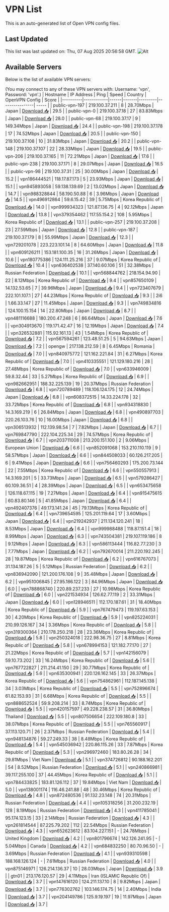 # VPN List

This is an auto-generated list of Open VPN config files.

## Last Updated

This list was last updated on: Thu, 07 Aug 2025 20:56:58 GMT.
![Alt](https://repobeats.axiom.co/api/embed/186b98318ef1479477931607c1ad7d823f12451f.svg "Repobeats analytics image")

## Available Servers

Below is the list of available VPN servers:

(You may connect to any of these VPN servers with: Username: 'vpn', Password: 'vpn'.)
| Hostname | IP Address | Ping | Speed | Country | OpenVPN Config | Score |
|----------|------------|------|-------|---------|----------------| ----- |
| public-vpn-197 | 219.100.37.211 | 8 | 28.70Mbps | Japan | [Download 📥](./configs/server_0_JP.ovpn) | 29.5 |
| public-vpn-0 | 219.100.37.18 | 27 | 83.83Mbps | Japan | [Download 📥](./configs/server_1_JP.ovpn) | 28.0 |
| public-vpn-68 | 219.100.37.17 | 9 | 149.34Mbps | Japan | [Download 📥](./configs/server_2_JP.ovpn) | 24.4 |
| public-vpn-198 | 219.100.37.178 | 17 | 74.52Mbps | Japan | [Download 📥](./configs/server_3_JP.ovpn) | 20.5 |
| public-vpn-150 | 219.100.37.108 | 10 | 31.83Mbps | Japan | [Download 📥](./configs/server_4_JP.ovpn) | 20.2 |
| public-vpn-148 | 219.100.37.107 | 22 | 28.33Mbps | Japan | [Download 📥](./configs/server_5_JP.ovpn) | 19.5 |
| public-vpn-206 | 219.100.37.165 | 11 | 72.21Mbps | Japan | [Download 📥](./configs/server_6_JP.ovpn) | 17.6 |
| public-vpn-238 | 219.100.37.171 | 8 | 29.07Mbps | Japan | [Download 📥](./configs/server_7_JP.ovpn) | 16.5 |
| public-vpn-98 | 219.100.37.31 | 25 | 30.00Mbps | Japan | [Download 📥](./configs/server_8_JP.ovpn) | 15.2 |
| vpn186444521 | 118.17.87.173 | 5 | 23.93Mbps | Japan | [Download 📥](./configs/server_9_JP.ovpn) | 15.1 |
| vpn945893058 | 59.138.139.69 | 2 | 13.02Mbps | Japan | [Download 📥](./configs/server_10_JP.ovpn) | 14.7 |
| vpn988328844 | 58.190.50.88 | 6 | 3.96Mbps | Japan | [Download 📥](./configs/server_11_JP.ovpn) | 14.5 |
| vpn496912864 | 59.6.15.42 | 39 | 5.75Mbps | Korea Republic of | [Download 📥](./configs/server_12_KR.ovpn) | 14.0 |
| vpn999934323 | 121.87.136.75 | 4 | 92.12Mbps | Japan | [Download 📥](./configs/server_13_JP.ovpn) | 13.8 |
| vpn379354462 | 117.55.154.2 | 108 | 5.95Mbps | Korea Republic of | [Download 📥](./configs/server_14_KR.ovpn) | 13.1 |
| public-vpn-257 | 219.100.37.208 | 23 | 27.59Mbps | Japan | [Download 📥](./configs/server_15_JP.ovpn) | 12.8 |
| public-vpn-187 | 219.100.37.179 | 8 | 55.99Mbps | Japan | [Download 📥](./configs/server_16_JP.ovpn) | 12.3 |
| vpn729201078 | 223.223.101.14 | 8 | 64.60Mbps | Japan | [Download 📥](./configs/server_17_JP.ovpn) | 11.8 |
| vpn609126211 | 153.181.100.35 | 16 | 31.26Mbps | Japan | [Download 📥](./configs/server_18_JP.ovpn) | 10.6 |
| vpn180775386 | 124.111.25.216 | 37 | 9.07Mbps | Korea Republic of | [Download 📥](./configs/server_19_KR.ovpn) | 10.4 |
| vpn636402538 | 37.140.60.106 | 51 | 32.38Mbps | Russian Federation | [Download 📥](./configs/server_20_RU.ovpn) | 10.1 |
| vpn568844762 | 218.154.94.90 | 22 | 8.12Mbps | Korea Republic of | [Download 📥](./configs/server_21_KR.ovpn) | 9.4 |
| vpn857650109 | 14.132.53.65 | 7 | 39.96Mbps | Japan | [Download 📥](./configs/server_22_JP.ovpn) | 9.4 |
| vpn723407679 | 222.101.107.1 | 27 | 44.23Mbps | Korea Republic of | [Download 📥](./configs/server_23_KR.ovpn) | 9.3 |
| 2i6 | 1.66.33.147 | 27 | 11.45Mbps | Japan | [Download 📥](./configs/server_24_JP.ovpn) | 9.3 |
| vpn749834816 | 124.100.15.154 | 14 | 22.80Mbps | Japan | [Download 📥](./configs/server_25_JP.ovpn) | 8.7 |
| vpn481116688 | 180.200.47.248 | 6 | 86.64Mbps | Japan | [Download 📥](./configs/server_26_JP.ovpn) | 7.6 |
| vpn304913670 | 119.171.42.47 | 16 | 12.19Mbps | Japan | [Download 📥](./configs/server_27_JP.ovpn) | 7.4 |
| vpn326532881 | 115.92.161.13 | 43 | 1.54Mbps | Korea Republic of | [Download 📥](./configs/server_28_KR.ovpn) | 7.2 |
| vpn567594261 | 123.48.51.25 | 5 | 94.63Mbps | Japan | [Download 📥](./configs/server_29_JP.ovpn) | 7.2 |
| opengw | 217.138.212.59 | 8 | 6.45Mbps | Romania | [Download 📥](./configs/server_30_RO.ovpn) | 7.0 |
| vpn840975772 | 121.162.221.84 | 31 | 6.27Mbps | Korea Republic of | [Download 📥](./configs/server_31_KR.ovpn) | 7.0 |
| vpn410335551 | 121.129.180.216 | 28 | 27.48Mbps | Korea Republic of | [Download 📥](./configs/server_32_KR.ovpn) | 7.0 |
| vpn633946009 | 59.8.32.44 | 33 | 5.27Mbps | Korea Republic of | [Download 📥](./configs/server_33_KR.ovpn) | 6.9 |
| vpn982662951 | 188.32.225.139 | 19 | 20.37Mbps | Russian Federation | [Download 📥](./configs/server_34_RU.ovpn) | 6.8 |
| vpn720789489 | 118.106.124.175 | 12 | 24.74Mbps | Japan | [Download 📥](./configs/server_35_JP.ovpn) | 6.8 |
| vpn608372515 | 14.33.224.178 | 32 | 33.72Mbps | Korea Republic of | [Download 📥](./configs/server_36_KR.ovpn) | 6.8 |
| vpn934318830 | 14.3.169.219 | 6 | 26.84Mbps | Japan | [Download 📥](./configs/server_37_JP.ovpn) | 6.8 |
| vpn490897703 | 220.26.103.76 | 10 | 16.00Mbps | Japan | [Download 📥](./configs/server_38_JP.ovpn) | 6.8 |
| vpn306513932 | 112.139.98.54 | 7 | 7.82Mbps | Japan | [Download 📥](./configs/server_39_JP.ovpn) | 6.7 |
| vpn769847790 | 222.104.225.34 | 29 | 74.57Mbps | Korea Republic of | [Download 📥](./configs/server_40_KR.ovpn) | 6.7 |
| vpn203711008 | 213.200.151.100 | 2 | 9.06Mbps | European Union | [Download 📥](./configs/server_41_EU.ovpn) | 6.6 |
| vpn852091068 | 153.210.110.119 | 9 | 58.57Mbps | Japan | [Download 📥](./configs/server_42_JP.ovpn) | 6.6 |
| vpn844508033 | 60.126.217.205 | 6 | 9.41Mbps | Japan | [Download 📥](./configs/server_43_JP.ovpn) | 6.6 |
| vpn756460293 | 175.200.73.144 | 22 | 7.55Mbps | Korea Republic of | [Download 📥](./configs/server_44_KR.ovpn) | 6.6 |
| vpn550557913 | 14.3.169.201 | 5 | 33.73Mbps | Japan | [Download 📥](./configs/server_45_JP.ovpn) | 6.5 |
| vpn579286427 | 60.109.36.51 | 4 | 28.39Mbps | Japan | [Download 📥](./configs/server_46_JP.ovpn) | 6.5 |
| vpn653475658 | 126.118.67.115 | 19 | 7.27Mbps | Japan | [Download 📥](./configs/server_47_JP.ovpn) | 6.4 |
| vpn915475615 | 60.83.80.146 | 5 | 41.85Mbps | Japan | [Download 📥](./configs/server_48_JP.ovpn) | 6.4 |
| vpn492407376 | 49.173.141.24 | 45 | 79.13Mbps | Korea Republic of | [Download 📥](./configs/server_49_KR.ovpn) | 6.4 |
| vpn739654595 | 125.201.119.64 | 17 | 3.60Mbps | Japan | [Download 📥](./configs/server_50_JP.ovpn) | 6.4 |
| vpn219242937 | 211.134.120.241 | 18 | 8.53Mbps | Japan | [Download 📥](./configs/server_51_JP.ovpn) | 6.4 |
| vpn999988488 | 118.87.151.4 | 18 | 8.99Mbps | Japan | [Download 📥](./configs/server_52_JP.ovpn) | 6.3 |
| vpn743504381 | 219.107.119.186 | 8 | 9.12Mbps | Japan | [Download 📥](./configs/server_53_JP.ovpn) | 6.3 |
| vpn586113444 | 116.82.77.230 | 3 | 7.77Mbps | Japan | [Download 📥](./configs/server_54_JP.ovpn) | 6.2 |
| vpn792670014 | 211.220.192.245 | 28 | 19.87Mbps | Korea Republic of | [Download 📥](./configs/server_55_KR.ovpn) | 6.2 |
| vpn616767073 | 31.134.187.26 | 5 | 5.12Mbps | Russian Federation | [Download 📥](./configs/server_56_RU.ovpn) | 6.2 |
| vpn836942090 | 121.200.176.108 | 9 | 35.48Mbps | Japan | [Download 📥](./configs/server_57_JP.ovpn) | 6.2 |
| vpn951006845 | 27.95.186.122 | 3 | 84.96Mbps | Japan | [Download 📥](./configs/server_58_JP.ovpn) | 6.0 |
| vpn788868740 | 220.89.237.233 | 27 | 10.98Mbps | Korea Republic of | [Download 📥](./configs/server_59_KR.ovpn) | 6.0 |
| vpn221534934 | 126.62.77.119 | 2 | 33.31Mbps | Japan | [Download 📥](./configs/server_60_JP.ovpn) | 6.0 |
| vpn128946511 | 112.170.187.61 | 31 | 18.40Mbps | Korea Republic of | [Download 📥](./configs/server_61_KR.ovpn) | 5.9 |
| vpn767479473 | 119.197.63.153 | 30 | 4.20Mbps | Korea Republic of | [Download 📥](./configs/server_62_KR.ovpn) | 5.9 |
| vpn825224031 | 210.99.126.167 | 34 | 3.36Mbps | Korea Republic of | [Download 📥](./configs/server_63_KR.ovpn) | 5.8 |
| vpn319300364 | 210.178.250.218 | 28 | 23.36Mbps | Korea Republic of | [Download 📥](./configs/server_64_KR.ovpn) | 5.8 |
| vpn250324018 | 222.98.36.75 | 27 | 8.81Mbps | Korea Republic of | [Download 📥](./configs/server_65_KR.ovpn) | 5.8 |
| vpn678994153 | 121.182.77.170 | 27 | 21.22Mbps | Korea Republic of | [Download 📥](./configs/server_66_KR.ovpn) | 5.7 |
| vpn142156079 | 59.10.73.202 | 33 | 16.24Mbps | Korea Republic of | [Download 📥](./configs/server_67_KR.ovpn) | 5.6 |
| vpn767722827 | 211.214.41.150 | 29 | 30.77Mbps | Korea Republic of | [Download 📥](./configs/server_68_KR.ovpn) | 5.6 |
| vpn635300941 | 220.126.162.145 | 33 | 26.37Mbps | Korea Republic of | [Download 📥](./configs/server_69_KR.ovpn) | 5.6 |
| vpn754862961 | 112.187.145.138 | 34 | 3.03Mbps | Korea Republic of | [Download 📥](./configs/server_70_KR.ovpn) | 5.5 |
| vpn752896674 | 61.82.153.93 | 31 | 6.68Mbps | Korea Republic of | [Download 📥](./configs/server_71_KR.ovpn) | 5.5 |
| vpn888652524 | 59.9.208.214 | 33 | 8.74Mbps | Korea Republic of | [Download 📥](./configs/server_72_KR.ovpn) | 5.5 |
| vpn420157597 | 49.228.238.57 | 31 | 36.80Mbps | Thailand | [Download 📥](./configs/server_73_TH.ovpn) | 5.5 |
| vpn807506654 | 222.109.180.8 | 33 | 38.07Mbps | Korea Republic of | [Download 📥](./configs/server_74_KR.ovpn) | 5.5 |
| vpn765560917 | 37.113.120.71 | 26 | 2.37Mbps | Russian Federation | [Download 📥](./configs/server_75_RU.ovpn) | 5.4 |
| vpn948134876 | 59.27.249.33 | 38 | 8.48Mbps | Korea Republic of | [Download 📥](./configs/server_76_KR.ovpn) | 5.4 |
| vpn545036942 | 220.86.115.26 | 33 | 7.87Mbps | Korea Republic of | [Download 📥](./configs/server_77_KR.ovpn) | 5.3 |
| vpn296972460 | 183.80.26.28 | 34 | 29.81Mbps | Viet Nam | [Download 📥](./configs/server_78_VN.ovpn) | 5.1 |
| vpn374726812 | 90.188.162.201 | 54 | 8.52Mbps | Russian Federation | [Download 📥](./configs/server_79_RU.ovpn) | 5.1 |
| vpn240866981 | 39.117.255.100 | 37 | 44.45Mbps | Korea Republic of | [Download 📥](./configs/server_80_KR.ovpn) | 5.1 |
| vpn784433825 | 183.81.126.112 | 37 | 19.84Mbps | Viet Nam | [Download 📥](./configs/server_81_VN.ovpn) | 5.0 |
| vpn138001174 | 116.46.241.88 | 48 | 30.46Mbps | Korea Republic of | [Download 📥](./configs/server_82_KR.ovpn) | 4.8 |
| vpn872480536 | 91.132.23.148 | 74 | 20.31Mbps | Russian Federation | [Download 📥](./configs/server_83_RU.ovpn) | 4.4 |
| vpn105318256 | 31.200.232.19 | 128 | 8.19Mbps | Russian Federation | [Download 📥](./configs/server_84_RU.ovpn) | 4.3 |
| vpn411785041 | 95.174.123.15 | 33 | 2.14Mbps | Russian Federation | [Download 📥](./configs/server_85_RU.ovpn) | 4.3 |
| vpn261814544 | 87.225.79.202 | 112 | 22.54Mbps | Russian Federation | [Download 📥](./configs/server_86_RU.ovpn) | 4.3 |
| vpn652623612 | 83.104.227.151 | - | 24.78Mbps | United Kingdom | [Download 📥](./configs/server_87_GB.ovpn) | 4.2 |
| vpn801796674 | 142.126.241.95 | - | 5.04Mbps | Canada | [Download 📥](./configs/server_88_CA.ovpn) | 4.2 |
| vpn684832250 | 80.70.96.50 | - | 3.69Mbps | Russian Federation | [Download 📥](./configs/server_89_RU.ovpn) | 4.1 |
| vpn939310598 | 188.168.126.124 | - | 7.61Mbps | Russian Federation | [Download 📥](./configs/server_90_RU.ovpn) | 4.0 |
| vpn875146971 | 126.214.136.37 | 10 | 28.03Mbps | Japan | [Download 📥](./configs/server_91_JP.ovpn) | 3.9 |
| gtn01 | 213.176.120.57 | 29 | 4.11Mbps | Iran (ISLAMIC Republic Of) | [Download 📥](./configs/server_92_IR.ovpn) | 3.7 |
| vpn147616120 | 124.211.137.10 | 8 | 9.82Mbps | Japan | [Download 📥](./configs/server_93_JP.ovpn) | 3.7 |
| vpn776302762 | 103.146.174.75 | 14 | 2.40Mbps | India | [Download 📥](./configs/server_94_IN.ovpn) | 3.7 |
| vpn204149786 | 125.9.19.197 | 19 | 11.97Mbps | Japan | [Download 📥](./configs/server_95_JP.ovpn) | 3.7 |

